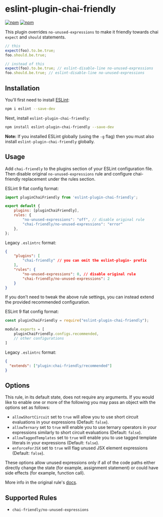 # eslint-plugin-chai-friendly

[![npm](https://img.shields.io/npm/v/eslint-plugin-chai-friendly.svg)](https://www.npmjs.com/package/eslint-plugin-chai-friendly) [![npm](https://img.shields.io/npm/dm/eslint-plugin-chai-friendly)](https://www.npmjs.com/package/eslint-plugin-chai-friendly)

This plugin overrides `no-unused-expressions` to make it friendly towards chai `expect` and `should` statements.

```javascript
// this
expect(foo).to.be.true;
foo.should.be.true;

// instead of this
expect(foo).to.be.true; // eslint-disable-line no-unused-expressions
foo.should.be.true; // eslint-disable-line no-unused-expressions
```

## Installation

You'll first need to install [ESLint](http://eslint.org):

```bash
npm i eslint --save-dev
```

Next, install `eslint-plugin-chai-friendly`:

```bash
npm install eslint-plugin-chai-friendly --save-dev
```

**Note:** If you installed ESLint globally (using the `-g` flag) then you must also install `eslint-plugin-chai-friendly` globally.

## Usage

Add `chai-friendly` to the plugins section of your  ESLint configuration file. Then disable original `no-unused-expressions` rule and configure chai-friendly replacement under the rules section.

ESLint 9 flat config format:

```js
import pluginChaiFriendly from 'eslint-plugin-chai-friendly';

export default {
    plugins: [pluginChaiFriendly],
    rules: {
        "no-unused-expressions": "off", // disable original rule
        "chai-friendly/no-unused-expressions": "error"
    },
};
```

Legacy `.eslintrc` format:

```json
{
    "plugins": [
        "chai-friendly" // you can omit the eslint-plugin- prefix
    ],
    "rules": {
        "no-unused-expressions": 0, // disable original rule
        "chai-friendly/no-unused-expressions": 2
    }
}
```

If you don't need to tweak the above rule settings, you can instead
extend the provided recommended configuration.

ESLint 9 flat config format:

```js
const pluginChaiFriendly = require("eslint-plugin-chai-friendly");

module.exports = [
    pluginChaiFriendly.configs.recommended,
    // other configurations
]
```

Legacy `.eslintrc` format:


```json
{
  "extends": ["plugin:chai-friendly/recommended"]
}
```

## Options

This rule, in its default state, does not require any arguments. If you would like to enable one or more of the following you may pass an object with the options set as follows:

- `allowShortCircuit` set to `true` will allow you to use short circuit evaluations in your expressions (Default: `false`).
- `allowTernary` set to `true` will enable you to use ternary operators in your expressions similarly to short circuit evaluations (Default: `false`).
- `allowTaggedTemplates` set to `true` will enable you to use tagged template literals in your expressions (Default: `false`).
- `enforceForJSX` set to `true` will flag unused JSX element expressions (Default: `false`).

These options allow unused expressions only if all of the code paths either directly change the state (for example, assignment statement) or could have side effects (for example, function call).

More info in the original rule's [docs](http://eslint.org/docs/rules/no-unused-expressions#options).

## Supported Rules

- `chai-friendly/no-unused-expressions`
